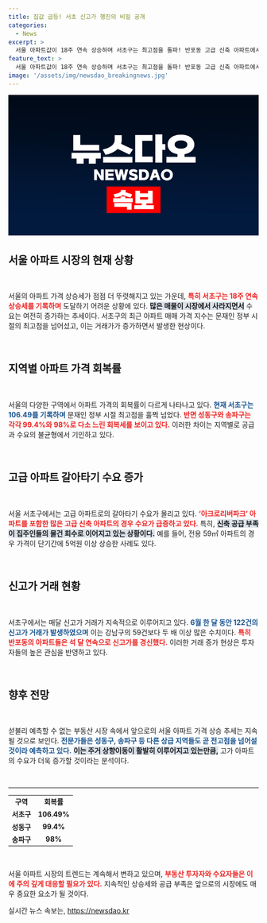 ```yaml
---
title: 집값 급등! 서초 신고가 행진의 비밀 공개
categories:
  - News
excerpt: >
  서울 아파트값이 18주 연속 상승하며 서초구는 최고점을 돌파! 반포동 고급 신축 아파트에서 신고가 거래가 폭발적으로 발생했다. 성동, 송파 등 다른 지역도 가격 회복이 임박한 가운데, 실수요자들의 주거 상향 이동이 시장을 뜨겁게 달구고 있다.
feature_text: >
  서울 아파트값이 18주 연속 상승하며 서초구는 최고점을 돌파! 반포동 고급 신축 아파트에서 신고가 거래가 폭발적으로 발생했다. 성동, 송파 등 다른 지역도 가격 회복이 임박한 가운데, 실수요자들의 주거 상향 이동이 시장을 뜨겁게 달구고 있다.
image: '/assets/img/newsdao_breakingnews.jpg'
---
```


<p><img src="/assets/img/newsdao_breakingnews.jpg" alt="ranknews 속보" /></p>

<h2 data-ke-size="size26">서울 아파트 시장의 현재 상황</h2>

<p data-ke-size="size16">&nbsp;</p>

<p>서울의 아파트 가격 상승세가 점점 더 뚜렷해지고 있는 가운데, <b><span style="color: #ee2323;">특히 서초구는 18주 연속 상승세를 기록하며</span></b> 도달하기 어려운 상황에 있다. <b><span style="background-color: #21538527;">많은 매물이 시장에서 사라지면서</span></b> 수요는 여전히 증가하는 추세이다. 서초구의 최근 아파트 매매 가격 지수는 문재인 정부 시절의 최고점을 넘어섰고, 이는 거래가가 증가하면서 발생한 현상이다. </p>

<p data-ke-size="size16">&nbsp;</p>

<h2 data-ke-size="size26">지역별 아파트 가격 회복률</h2>

<p data-ke-size="size16">&nbsp;</p>

<p>서울의 다양한 구역에서 아파트 가격의 회복률이 다르게 나타나고 있다. <b><span style="color: #1a5490;">현재 서초구는 106.49를 기록하며</span></b> 문재인 정부 시절 최고점을 훌쩍 넘었다. <b><span style="color: #ee2323;">반면 성동구와 송파구는 각각 99.4%와 98%로 다소 느린 회복세를 보이고 있다.</span></b> 이러한 차이는 지역별로 공급과 수요의 불균형에서 기인하고 있다.</p>

<p data-ke-size="size16">&nbsp;</p>

<h2 data-ke-size="size26">고급 아파트 갈아타기 수요 증가</h2>

<p data-ke-size="size16">&nbsp;</p>

<p>서울 서초구에서는 고급 아파트로의 갈아타기 수요가 몰리고 있다. <b><span style="color: #ee2323;">‘아크로리버파크’ 아파트를 포함한 많은 고급 신축 아파트의 경우 수요가 급증하고 있다.</span></b> 특히, <b><span style="background-color: #21538527;">신축 공급 부족이 집주인들의 물건 회수로 이어지고 있는 상황이다.</span></b> 예를 들어, 전용 59㎡ 아파트의 경우 가격이 단기간에 5억원 이상 상승한 사례도 있다.</p>

<p data-ke-size="size16">&nbsp;</p>

<h2 data-ke-size="size26">신고가 거래 현황</h2>

<p data-ke-size="size16">&nbsp;</p>

<p>서초구에서는 매달 신고가 거래가 지속적으로 이루어지고 있다. <b><span style="color: #1a5490;">6월 한 달 동안 122건의 신고가 거래가 발생하였으며</span></b> 이는 강남구의 59건보다 두 배 이상 많은 수치이다. <b><span style="color: #ee2323;">특히 반포동의 아파트들은 석 달 연속으로 신고가를 경신했다.</span></b> 이러한 거래 증가 현상은 투자자들의 높은 관심을 반영하고 있다.</p>

<p data-ke-size="size16">&nbsp;</p>

<h2 data-ke-size="size26">향후 전망</h2>

<p data-ke-size="size16">&nbsp;</p>

<p>섣불리 예측할 수 없는 부동산 시장 속에서 앞으로의 서울 아파트 가격 상승 추세는 지속될 것으로 보인다. <b><span style="color: #1a5490;">전문가들은 성동구, 송파구 등 다른 상급 지역들도 곧 전고점을 넘어설 것이라 예측하고 있다.</span></b> <b><span style="background-color: #21538527;">이는 주거 상향이동이 활발히 이루어지고 있는만큼,</span></b> 고가 아파트의 수요가 더욱 증가할 것이라는 분석이다.</p>

<p data-ke-size="size16">&nbsp;</p>

<hr>

<table>
<tr>
<td style="text-align: center; height: 17px;"><b>구역</b></td>
<td style="text-align: center; height: 17px;"><b>회복률</b></td>
</tr>
<tr>
<td style="text-align: center; height: 17px;"><b>서초구</b></td>
<td style="text-align: center; height: 17px;"><b>106.49%</b></td>
</tr>
<tr>
<td style="text-align: center; height: 17px;"><b>성동구</b></td>
<td style="text-align: center; height: 17px;"><b>99.4%</b></td>
</tr>
<tr>
<td style="text-align: center; height: 17px;"><b>송파구</b></td>
<td style="text-align: center; height: 17px;"><b>98%</b></td>
</tr>
</table>

<p data-ke-size="size16">&nbsp;</p>

<p>서울 아파트 시장의 트렌드는 계속해서 변하고 있으며, <b><span style="color: #ee2323;">부동산 투자자와 수요자들은 이에 주의 깊게 대응할 필요가 있다.</span></b> 지속적인 상승세와 공급 부족은 앞으로의 시장에도 매우 중요한 요소가 될 것이다.</p>
실시간 뉴스 속보는, <a href="https://newsdao.kr" rel="dofollow">https://newsdao.kr</a>


